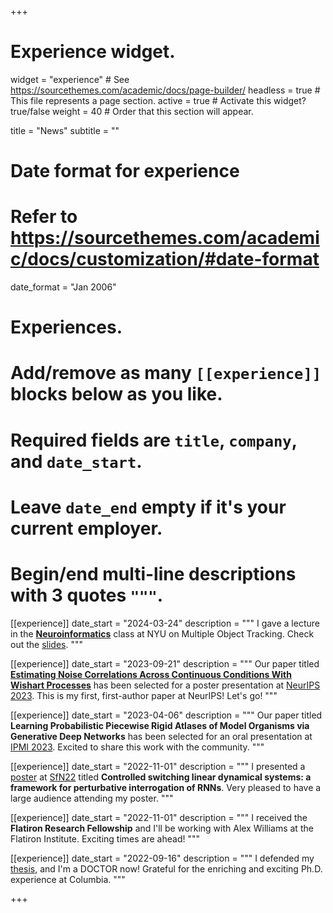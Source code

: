 +++
# Experience widget.
widget = "experience"  # See https://sourcethemes.com/academic/docs/page-builder/
headless = true  # This file represents a page section.
active = true  # Activate this widget? true/false
weight = 40  # Order that this section will appear.

title = "News"
subtitle = ""

# Date format for experience
#   Refer to https://sourcethemes.com/academic/docs/customization/#date-format
date_format = "Jan 2006"

# Experiences.
#   Add/remove as many `[[experience]]` blocks below as you like.
#   Required fields are `title`, `company`, and `date_start`.
#   Leave `date_end` empty if it's your current employer.
#   Begin/end multi-line descriptions with 3 quotes `"""`.

[[experience]]
  date_start = "2024-03-24"
  description = """
  I gave a lecture in the <a href="https://www.neuroinformaticslab.com/neuroinformatics-cs-gy-9223"><b>Neuroinformatics</b></a> class at NYU on Multiple Object Tracking. Check out the <a href="https://docs.google.com/presentation/d/16QsMRqksIC4zh3QINLC6Uq71VYe9F5R20Em420EBsl0/edit?usp=sharing">slides</a>.
  """

[[experience]]
  date_start = "2023-09-21"
  description = """
  Our paper titled  <a href="https://arxiv.org/abs/2308.11824"><b>Estimating Noise Correlations Across Continuous Conditions With Wishart Processes</b></a> has been selected for a poster presentation at <a href="https://neurips.cc/">NeurIPS 2023</a>. This is my first, first-author paper at NeurIPS! Let's go!
  """
  
[[experience]]
  date_start = "2023-04-06"
  description = """
  Our paper titled  <b>Learning Probabilistic Piecewise Rigid Atlases of Model Organisms via Generative Deep Networks</b> has been selected for an oral presentation at <a href="https://www.ipmi2023.org/en/">IPMI 2023</a>. Excited to share this work with the community.
  """

[[experience]]
  date_start = "2022-11-01"
  description = """
  I presented a <a href="https://www.abstractsonline.com/pp8/#!/10619/presentation/77839">poster</a> at <a href="https://www.sfn.org/meetings/neuroscience-2022">SfN22</a> titled <b>Controlled switching linear dynamical systems: a framework for perturbative interrogation of RNNs</b>. Very pleased to have a large audience attending my poster.
  """
  
[[experience]]
  date_start = "2022-11-01"
  description = """
  I received the <b>Flatiron Research Fellowship</b> and I'll be working with Alex Williams at the Flatiron Institute. Exciting times are ahead!
  """
  
[[experience]]
  date_start = "2022-09-16"
  description = """
  I defended my <a href="https://academiccommons.columbia.edu/doi/10.7916/nf9r-5534">thesis</a>, and I'm a DOCTOR now! Grateful for the enriching and exciting Ph.D. experience at Columbia.
  """
  
+++